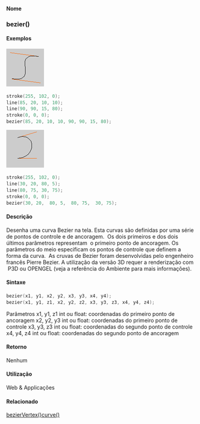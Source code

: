 
#### Nome
### bezier()

#### Exemplos
<img border="0" height="100" src="media/bezier_.gif" width="100"/>

```pde
stroke(255, 102, 0); 
line(85, 20, 10, 10); 
line(90, 90, 15, 80); 
stroke(0, 0, 0); 
bezier(85, 20, 10, 10, 90, 90, 15, 80); 

```
<img border="0" height="100" src="media/bezier_2.gif" width="100"/>

```pde
stroke(255, 102, 0); 
line(30, 20, 80, 5); 
line(80, 75, 30, 75); 
stroke(0, 0, 0); 
bezier(30, 20,  80, 5,  80, 75,  30, 75); 

```

#### Descrição
Desenha uma curva Bezier na tela. Esta curvas
são definidas por uma série de pontos de controle e de
ancoragem.  Os dois primeiros e dos dois últimos
parâmetros representam  o primeiro ponto de ancoragem. Os
parâmetros do meio especificam os pontos de controle que definem
a forma da curva.  As cruvas de Bezier foram desenvolvidas pelo
engenheiro francês Pierre Bezier. A utilização da
versão 3D requer a renderização com  P3D ou
OPENGEL (veja a referência do Ambiente para mais
informações).

#### Sintaxe
```pde
bezier(x1, y1, x2, y2, x3, y3, x4, y4);
bezier(x1, y1, z1, x2, y2, z2, x3, y3, z3, x4, y4, z4);

```
Parâmetros
x1, y1, z1
int ou float: coordenadas do primeiro ponto de ancoragem
x2, y2, y3
int ou float: coordenadas do primeiro ponto de controle
x3, y3, z3
int ou float: coordenadas do segundo ponto de controle
x4, y4, z4
int ou float: coordenadas do segundo ponto de ancoragem

#### Retorno

	
Nenhum

#### Utilização

	
Web & Applicações

#### Relacionado
[bezierVertex()](bezierVertex_)[curve()](curve_)
